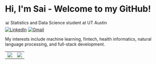 # Hi, I'm Sai - Welcome to my GitHub!

📊 Statistics and Data Science student at UT Austin  
[![LinkedIn](https://img.shields.io/badge/LINKEDIN-0A66C2?style=flat-square&logo=linkedin&logoColor=white)](https://linkedin.com/in/thesaiearanti)
[![Gmail](https://img.shields.io/badge/GMAIL-D14836?style=flat-square&logo=gmail&logoColor=white)](mailto:saipreetam.earanti@utexas.edu)

My interests include machine learning, fintech, health informatics, natural language processing, and full-stack development.

<table>
  <tr>
    <td>
      <img align="center" src="https://github-readme-stats.vercel.app/api?username=TheSaiEaranti&show_icons=true&theme=tokyonight&hide_title=true&include_all_commits=true&hide_border=true" />
    </td>
    <td>
      <img align="center" src="https://github-readme-stats.vercel.app/api/top-langs/?username=TheSaiEaranti&layout=compact&theme=tokyonight&hide_title=true&hide_border=true&exclude_repo=helphub,TheSaiEaranti" />
    </td>
  </tr>
</table>

